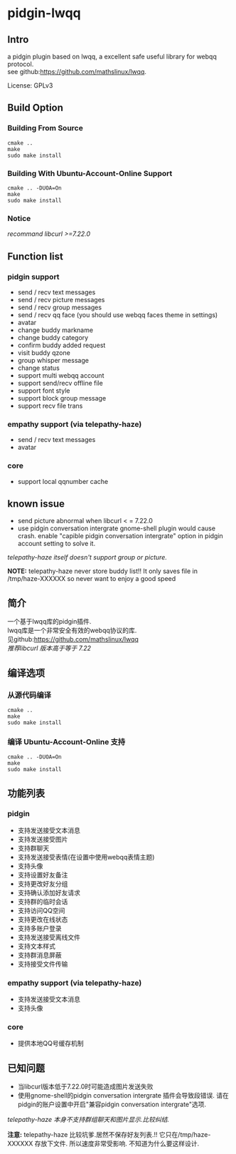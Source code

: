 pidgin-lwqq
===========

Intro
-----

a pidgin plugin based on lwqq, a excellent safe useful library for webqq protocol.   
see github:https://github.com/mathslinux/lwqq.

License: GPLv3


Build Option
------------

### Building From Source

    cmake ..
    make
    sudo make install

### Building With Ubuntu-Account-Online Support

    cmake .. -DUOA=On
    make
    sudo make install

### Notice

*recommand libcurl >=7.22.0*

Function list
-------------

### pidgin support

* send / recv text messages
* send / recv picture messages
* send / recv group messages
* send / recv qq face (you should use webqq faces theme in settings)
* avatar
* change buddy markname
* change buddy category
* confirm buddy added request
* visit buddy qzone
* group whisper message
* change status
* support multi webqq account
* support send/recv offline file
* support font style
* support block group message
* support recv file trans

### empathy support (via telepathy-haze)

* send / recv text messages
* avatar

### core

* support local qqnumber cache

known issue
-----------

* send picture abnormal when libcurl < = 7.22.0
* use pidgin conversation intergrate gnome-shell plugin would cause crash.
enable "capible pidgin conversation intergrate" option in pidgin account setting to solve it.

*telepathy-haze itself doesn't support group or picture.*

**NOTE:**
telepathy-haze never store buddy list!!
It only saves file in /tmp/haze-XXXXXX
so never want to enjoy a good speed

简介
----

一个基于lwqq库的pidgin插件.  
lwqq库是一个非常安全有效的webqq协议的库.  
见github:https://github.com/mathslinux/lwqq  
*推荐libcurl 版本高于等于 7.22*

编译选项
--------

### 从源代码编译

    cmake ..
    make
    sudo make install

### 编译 Ubuntu-Account-Online 支持

    cmake .. -DUOA=On
    make
    sudo make install

功能列表
--------


### pidgin

* 支持发送接受文本消息
* 支持发送接受图片
* 支持群聊天
* 支持发送接受表情(在设置中使用webqq表情主题)
* 支持头像
* 支持设置好友备注
* 支持更改好友分组
* 支持确认添加好友请求
* 支持群的临时会话
* 支持访问QQ空间
* 支持更改在线状态
* 支持多账户登录
* 支持发送接受离线文件
* 支持文本样式
* 支持群消息屏蔽
* 支持接受文件传输

### empathy support (via telepathy-haze)

* 支持发送接受文本消息
* 支持头像

### core

* 提供本地QQ号缓存机制

已知问题
--------

* 当libcurl版本低于7.22.0时可能造成图片发送失败
* 使用gnome-shell的pidgin conversation intergrate 插件会导致段错误.
请在pidgin的账户设置中开启"兼容pidgin conversation intergrate"选项.

*telepathy-haze 本身不支持群组聊天和图片显示.比较纠结.*

**注意:**
telepathy-haze 比较坑爹.居然不保存好友列表.!!
它只在/tmp/haze-XXXXXX 存放下文件.
所以速度非常受影响.
不知道为什么要这样设计.


